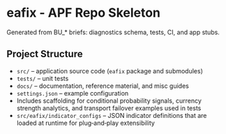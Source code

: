 # eafix - APF Repo Skeleton

Generated from BU_* briefs: diagnostics schema, tests, CI, and app stubs.

## Project Structure

- `src/` – application source code (`eafix` package and submodules)
- `tests/` – unit tests
- `docs/` – documentation, reference material, and misc guides
- `settings.json` – example configuration
- Includes scaffolding for conditional probability signals, currency strength
  analytics, and transport failover examples used in tests
- `src/eafix/indicator_configs` – JSON indicator definitions that are loaded at
  runtime for plug‑and‑play extensibility

